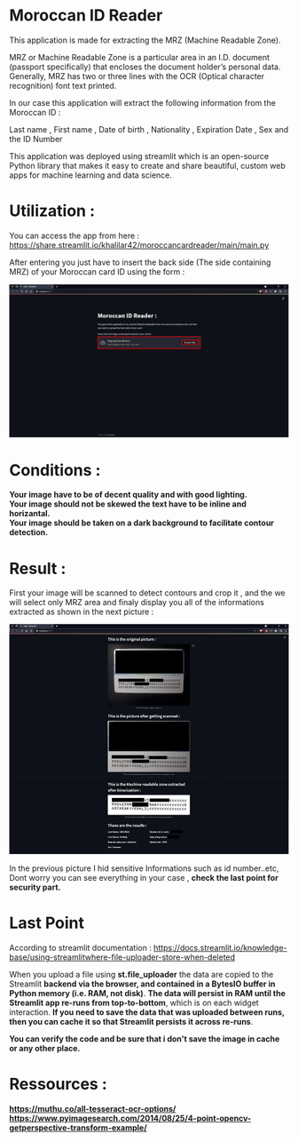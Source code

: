 # Moroccan ID Reader

This application is made for extracting the MRZ (Machine Readable Zone).

MRZ or Machine Readable Zone is a particular area in an I.D. document (passport specifically) that encloses the document holder’s personal data. Generally, MRZ has two or three lines with the OCR (Optical character recognition) font text printed.

In our case this application will extract the following information from the Moroccan ID :

Last name , First name , Date of birth , Nationality , Expiration Date , Sex and the ID Number

This application was deployed using streamlit which is an open-source Python library that makes it easy to create and share beautiful, custom web apps for machine learning and data science.

# Utilization :

You can access the app from here : https://share.streamlit.io/khalilar42/moroccancardreader/main/main.py

After entering you just have to insert the back side (The side containing MRZ) of your Moroccan card ID using the form : 

![This the home page](home.jpg)

# Conditions :

**Your image have to be of decent quality and with good lighting.**
</br>
**Your image should not be skewed the text have to be inline and horizantal.**
</br>
**Your image should be taken on a dark background to facilitate contour detection.**

# Result :

First your image will be scanned to detect contours and crop it , and the we will select only MRZ area and finaly display you all of the informations extracted as shown in the next picture : 

![Execution example](test.jpg)

In the previous picture I hid sensitive Informations such as id number..etc, Dont worry you can see everything in your case , **check the last point for security part.**

# Last Point

According to streamlit documentation : 
https://docs.streamlit.io/knowledge-base/using-streamlitwhere-file-uploader-store-when-deleted

When you upload a file using **st.file_uploader** the data are copied to the Streamlit **backend via the browser, and contained in a BytesIO buffer in Python memory (i.e. RAM, not disk)**. **The data will persist in RAM until the Streamlit app re-runs from top-to-bottom**, which is on each widget interaction. **If you need to save the data that was uploaded between runs, then you can cache it so that Streamlit persists it across re-runs**.

**You can verify the code and be sure that i don't save the image in cache or any other place.**

# Ressources :

**https://muthu.co/all-tesseract-ocr-options/**
**https://www.pyimagesearch.com/2014/08/25/4-point-opencv-getperspective-transform-example/**
